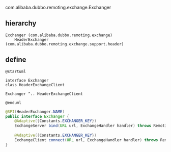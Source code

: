 com.alibaba.dubbo.remoting.exchange.Exchanger

## hierarchy
```
Exchanger (com.alibaba.dubbo.remoting.exchange)
    HeaderExchanger (com.alibaba.dubbo.remoting.exchange.support.header)
```

## define
```plantuml
@startuml

interface Exchanger
class HeaderExchangeClient

Exchanger ^.. HeaderExchangeClient

@enduml
```


```java
@SPI(HeaderExchanger.NAME)
public interface Exchanger {
    @Adaptive({Constants.EXCHANGER_KEY})
    ExchangeServer bind(URL url, ExchangeHandler handler) throws RemotingException;
    
    @Adaptive({Constants.EXCHANGER_KEY})
    ExchangeClient connect(URL url, ExchangeHandler handler) throws RemotingException;
}
```